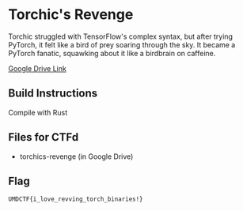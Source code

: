 # Torchic's Revenge
Torchic struggled with TensorFlow's complex syntax, but after trying PyTorch, it felt like a bird of prey soaring through the sky. It became a PyTorch fanatic, squawking about it like a birdbrain on caffeine.

[Google Drive Link](https://drive.google.com/file/d/1Kj8GQUfMY_EHSI9ifmd-3AtuIVMVdXlO/view)

## Build Instructions
Compile with Rust

## Files for CTFd
- torchics-revenge (in Google Drive)

## Flag
`UMDCTF{i_love_revving_torch_binaries!}`
